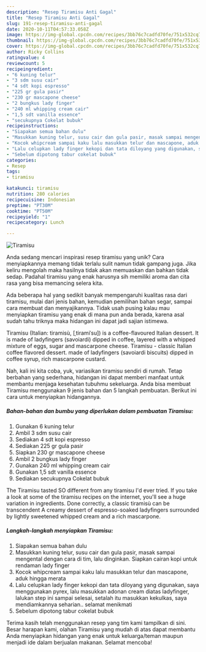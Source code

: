 ```yaml
---
description: "Resep Tiramisu Anti Gagal"
title: "Resep Tiramisu Anti Gagal"
slug: 191-resep-tiramisu-anti-gagal
date: 2020-10-11T04:57:33.058Z
image: https://img-global.cpcdn.com/recipes/3bb76c7cadfd70fe/751x532cq70/tiramisu-foto-resep-utama.jpg
thumbnail: https://img-global.cpcdn.com/recipes/3bb76c7cadfd70fe/751x532cq70/tiramisu-foto-resep-utama.jpg
cover: https://img-global.cpcdn.com/recipes/3bb76c7cadfd70fe/751x532cq70/tiramisu-foto-resep-utama.jpg
author: Ricky Collins
ratingvalue: 4
reviewcount: 5
recipeingredient:
- "6 kuning telur"
- "3 sdm susu cair"
- "4 sdt kopi espresso"
- "225 gr gula pasir"
- "230 gr mascapone cheese"
- "2 bungkus lady finger"
- "240 ml whipping cream cair"
- "1,5 sdt vanilla essence"
- "secukupnya Cokelat bubuk"
recipeinstructions:
- "Siapakan semua bahan dulu"
- "Masukkan kuning telur, susu cair dan gula pasir, masak sampai mengental dengan cara di tim, lalu dinginkan. Siapkan cairan kopi untuk rendaman lady finger"
- "Kocok whipcream sampai kaku lalu masukkan telur dan mascapone, aduk hingga merata"
- "Lalu celupkan lady finger kekopi dan tata diloyang yang digunakan, saya menggunakan pyrex, lalu masukkan adonan cream diatas ladyfinger, lalukan step ini sampai selesai, setalah itu masukkan kekulkas, saya mendiamkannya seharian.. selamat menikmati"
- "Sebelum dipotong tabur cokelat bubuk"
categories:
- Resep
tags:
- tiramisu

katakunci: tiramisu 
nutrition: 280 calories
recipecuisine: Indonesian
preptime: "PT30M"
cooktime: "PT50M"
recipeyield: "1"
recipecategory: Lunch

---
```



![Tiramisu](https://img-global.cpcdn.com/recipes/3bb76c7cadfd70fe/751x532cq70/tiramisu-foto-resep-utama.jpg)

Anda sedang mencari inspirasi resep tiramisu yang unik? Cara menyiapkannya memang tidak terlalu sulit namun tidak gampang juga. Jika keliru mengolah maka hasilnya tidak akan memuaskan dan bahkan tidak sedap. Padahal tiramisu yang enak harusnya sih memiliki aroma dan cita rasa yang bisa memancing selera kita.

Ada beberapa hal yang sedikit banyak mempengaruhi kualitas rasa dari tiramisu, mulai dari jenis bahan, kemudian pemilihan bahan segar, sampai cara membuat dan menyajikannya. Tidak usah pusing kalau mau menyiapkan tiramisu yang enak di mana pun anda berada, karena asal sudah tahu triknya maka hidangan ini dapat jadi sajian istimewa.

Tiramisu (Italian: tiramisù, [ˌtiramiˈsu]) is a coffee-flavoured Italian dessert. It is made of ladyfingers (savoiardi) dipped in coffee, layered with a whipped mixture of eggs, sugar and mascarpone cheese. Tiramisu - classic Italian coffee flavored dessert. made of ladyfingers (savoiardi biscuits) dipped in coffee syrup, rich mascarpone custard.


Nah, kali ini kita coba, yuk, variasikan tiramisu sendiri di rumah. Tetap berbahan yang sederhana, hidangan ini dapat memberi manfaat untuk membantu menjaga kesehatan tubuhmu sekeluarga. Anda bisa membuat Tiramisu menggunakan 9 jenis bahan dan 5 langkah pembuatan. Berikut ini cara untuk menyiapkan hidangannya.

<!--inarticleads1-->

##### Bahan-bahan dan bumbu yang diperlukan dalam pembuatan Tiramisu:

1. Gunakan 6 kuning telur
1. Ambil 3 sdm susu cair
1. Sediakan 4 sdt kopi espresso
1. Sediakan 225 gr gula pasir
1. Siapkan 230 gr mascapone cheese
1. Ambil 2 bungkus lady finger
1. Gunakan 240 ml whipping cream cair
1. Gunakan 1,5 sdt vanilla essence
1. Sediakan secukupnya Cokelat bubuk


The Tiramisu tasted SO different from any tiramisu I&#39;d ever tried. If you take a look at some of the tiramisu recipes on the internet, you&#39;ll see a huge variation in ingredients. Done correctly, a classic tiramisù can be transcendent A creamy dessert of espresso-soaked ladyfingers surrounded by lightly sweetened whipped cream and a rich mascarpone. 

<!--inarticleads2-->

##### Langkah-langkah menyiapkan Tiramisu:

1. Siapakan semua bahan dulu
1. Masukkan kuning telur, susu cair dan gula pasir, masak sampai mengental dengan cara di tim, lalu dinginkan. Siapkan cairan kopi untuk rendaman lady finger
1. Kocok whipcream sampai kaku lalu masukkan telur dan mascapone, aduk hingga merata
1. Lalu celupkan lady finger kekopi dan tata diloyang yang digunakan, saya menggunakan pyrex, lalu masukkan adonan cream diatas ladyfinger, lalukan step ini sampai selesai, setalah itu masukkan kekulkas, saya mendiamkannya seharian.. selamat menikmati
1. Sebelum dipotong tabur cokelat bubuk




Terima kasih telah menggunakan resep yang tim kami tampilkan di sini. Besar harapan kami, olahan Tiramisu yang mudah di atas dapat membantu Anda menyiapkan hidangan yang enak untuk keluarga/teman maupun menjadi ide dalam berjualan makanan. Selamat mencoba!
